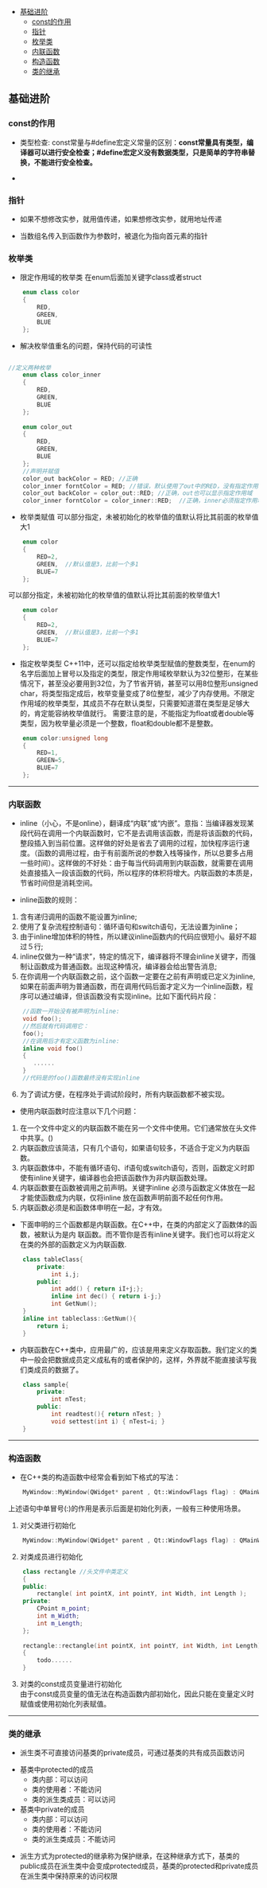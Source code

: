 - [基础进阶](#基础进阶)
	- [const的作用](#const的作用)
	- [指针](#指针)
	- [枚举类](#枚举类)
	- [内联函数](#内联函数)
	- [构造函数](#构造函数)
	- [类的继承](#类的继承)

## 基础进阶

### const的作用
* 类型检查:
const常量与#define宏定义常量的区别：__const常量具有类型，编译器可以进行安全检查；#define宏定义没有数据类型，只是简单的字符串替换，不能进行安全检查。__

* 
### 指针

* 如果不想修改实参，就用值传递，如果想修改实参，就用地址传递

* 当数组名传入到函数作为参数时，被退化为指向首元素的指针

### 枚举类
* 限定作用域的枚举类
在enum后面加关键字class或者struct
```c++
    enum class color
    {
    	RED,
    	GREEN,
    	BLUE
    };
```
* 解决枚举值重名的问题，保持代码的可读性
```c++

//定义两种枚举
	enum class color_inner
	{
		RED,
		GREEN,
		BLUE
	};
 
	enum color_out
	{
		RED,
		GREEN,
		BLUE
	};
    //声明并赋值
    color_out backColor = RED; //正确
    color_inner forntColor = RED; //错误，默认使用了out中的RED，没有指定作用域
    color_out backColor = color_out::RED; //正确，out也可以显示指定作用域
    color_inner forntColor = color_inner::RED;  //正确，inner必须指定作用域
```
* 枚举类赋值
可以部分指定，未被初始化的枚举值的值默认将比其前面的枚举值大1
```c++
	enum color
	{
		RED=2,  
		GREEN,  //默认值是3，比前一个多1
		BLUE=7  
	};
```
可以部分指定，未被初始化的枚举值的值默认将比其前面的枚举值大1
```c++
	enum color
	{
		RED=2,  
		GREEN,  //默认值是3，比前一个多1
		BLUE=7  
	};
```
* 指定枚举类型
C++11中，还可以指定给枚举类型赋值的整数类型，在enum的名字后面加上冒号以及指定的类型，限定作用域枚举默认为32位整形，在某些情况下，甚至没必要用到32位，为了节省开销，甚至可以用8位整形unsigned char，将类型指定成后，枚举变量变成了8位整型，减少了内存使用。不限定作用域的枚举类型，其成员不存在默认类型，只需要知道潜在类型是足够大的，肯定能容纳枚举值就行。
需要注意的是，不能指定为float或者double等类型，因为枚举量必须是一个整数，float和double都不是整数。
```c++
	enum color:unsigned long
	{
		RED=1,  
		GREEN=5, 
		BLUE=7  
	};
```







***
### 内联函数

* inline（小心，不是online），翻译成“内联”或“内嵌”。意指：当编译器发现某段代码在调用一个内联函数时，它不是去调用该函数，而是将该函数的代码，整段插入到当前位置。这样做的好处是省去了调用的过程，加快程序运行速度。（函数的调用过程，由于有前面所说的参数入栈等操作，所以总要多占用一些时间）。这样做的不好处：由于每当代码调用到内联函数，就需要在调用处直接插入一段该函数的代码，所以程序的体积将增大。内联函数的本质是，节省时间但是消耗空间。

* inline函数的规则：
1. 含有递归调用的函数不能设置为inline;
2. 使用了复杂流程控制语句：循环语句和switch语句，无法设置为inline；
3. 由于inline增加体积的特性，所以建议inline函数内的代码应很短小。最好不超过５行;
4. inline仅做为一种“请求”，特定的情况下，编译器将不理会inline关键字，而强制让函数成为普通函数。出现这种情况，编译器会给出警告消息;
5. 在你调用一个内联函数之前，这个函数一定要在之前有声明或已定义为inline,如果在前面声明为普通函数，而在调用代码后面才定义为一个inline函数，程序可以通过编译，但该函数没有实现inline。比如下面代码片段：
```c++
	//函数一开始没有被声明为inline: 
	void foo(); 
	//然后就有代码调用它： 
	foo(); 
	//在调用后才有定义函数为inline: 
	inline void foo() 
	{ 
	   ...... 
	} 
	//代码是的foo()函数最终没有实现inline
```
6. 为了调试方便，在程序处于调试阶段时，所有内联函数都不被实现。

* 使用内联函数时应注意以下几个问题：

1. 在一个文件中定义的内联函数不能在另一个文件中使用。它们通常放在头文件中共享。()
2. 内联函数应该简洁，只有几个语句，如果语句较多，不适合于定义为内联函数。
3. 内联函数体中，不能有循环语句、if语句或switch语句，否则，函数定义时即使有inline关键字，编译器也会把该函数作为非内联函数处理。
4. 内联函数要在函数被调用之前声明。关键字inline 必须与函数定义体放在一起才能使函数成为内联，仅将inline 放在函数声明前面不起任何作用。
5. 内联函数必须是和函数体申明在一起，才有效。

* 下面申明的三个函数都是内联函数。在C++中，在类的内部定义了函数体的函数，被默认为是内
联函数。而不管你是否有inline关键字。我们也可以将定义在类的外部的函数定义为内联函数.
```c++
	class tableClass{
		private:
			int i,j;
		public:
			int add() { return iI+j;};
			inline int dec() { return i-j;}
			int GetNum();
	}
	inline int tableclass::GetNum(){
	    return i;
	}
```

* 内联函数在C++类中，应用最广的，应该是用来定义存取函数。我们定义的类中一般会把数据成员定义成私有的或者保护的，这样，外界就不能直接读写我们类成员的数据了。
```c++
	class sample{
		private:
			int nTest;
		public:
			int readtest(){ return nTest; }
			void settest(int i) { nTest=i; }
	}
```

***** 

### 构造函数
* 在C++类的构造函数中经常会看到如下格式的写法：
```c++
	MyWindow::MyWindow(QWidget* parent , Qt::WindowFlags flag) : QMainWindow(parent,flag)
```
上述语句中单冒号(:)的作用是表示后面是初始化列表，一般有三种使用场景。
  1. 对父类进行初始化
```C++
	MyWindow::MyWindow(QWidget* parent , Qt::WindowFlags flag) : QMainWindow(parent,flag)
```
  2. 对类成员进行初始化
```C++
	class rectangle //头文件中类定义
	{
	public:
	    rectangle( int pointX, int pointY, int Width, int Length );
	private:
	    CPoint m_point;
	    int m_Width;
	    int m_Length;
	};
	
	rectangle::rectangle(int pointX, int pointY, int Width, int Length) : m_point(pointX,pointY),m_Width(Width),m_Length(Length)//源文件中构造函数实现
	{
	    todo......
	}
```
  3. 对类的const成员变量进行初始化<br>
   		由于const成员变量的值无法在构造函数内部初始化，因此只能在变量定义时赋值或使用初始化列表赋值。


*******
### 类的继承
* 派生类不可直接访问基类的private成员，可通过基类的共有成员函数访问
- 基类中protected的成员
  - 类内部：可以访问
  - 类的使用者：不能访问
  - 类的派生类成员：可以访问
- 基类中private的成员
  - 类内部：可以访问
  - 类的使用者：不能访问
  - 类的派生类成员：不能访问
* 派生方式为protected的继承称为保护继承，在这种继承方式下，基类的public成员在派生类中会变成protected成员，基类的protected和private成员在派生类中保持原来的访问权限